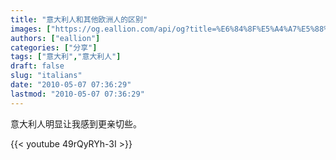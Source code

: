 ```yaml
---
title: "意大利人和其他欧洲人的区别"
images: ["https://og.eallion.com/api/og?title=%E6%84%8F%E5%A4%A7%E5%88%A9%E4%BA%BA%E5%92%8C%E5%85%B6%E4%BB%96%E6%AC%A7%E6%B4%B2%E4%BA%BA%E7%9A%84%E5%8C%BA%E5%88%AB"]
authors: ["eallion"]
categories: ["分享"]
tags: ["意大利","意大利人"]
draft: false
slug: "italians"
date: "2010-05-07 07:36:29"
lastmod: "2010-05-07 07:36:29"
---
```


意大利人明显让我感到更亲切些。

{{< youtube 49rQyRYh-3I >}}
